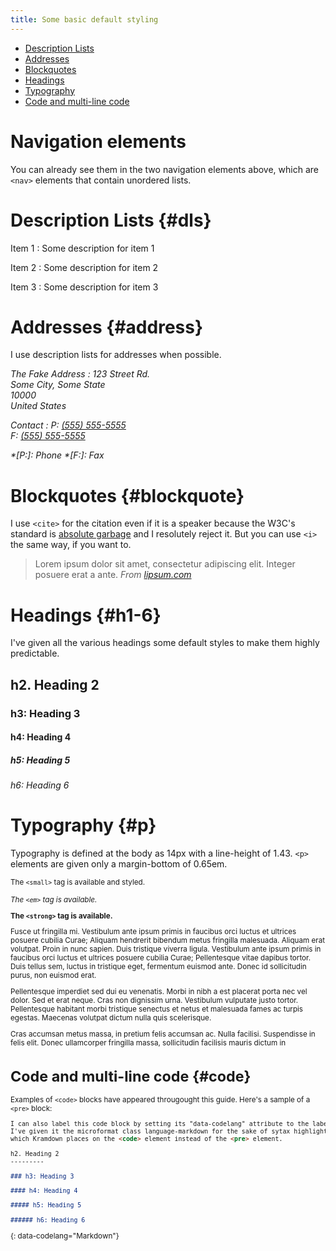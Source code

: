```yaml
---
title: Some basic default styling
---
```


<nav markdown="1">

* [Description Lists](#dls)
* [Addresses](#address)
* [Blockquotes](#blockquote)
* [Headings](#h1-6)
* [Typography](#p)
* [Code and multi-line code](#code)

</nav>

Navigation elements
=============
You can already see them in the two navigation elements above, which
are `<nav>` elements that contain unordered lists.

Description Lists {#dls}
===============

Item 1
:  Some description for item 1

Item 2
:  Some description for item 2

Item 3
:  Some description for item 3

Addresses {#address}
==============

I use description lists for addresses when possible.

<address markdown="1">

The Fake Address
: 123 Street Rd.<br />
  Some City, Some State<br />
  10000<br />
  United States

Contact
:  P: [(555) 555-5555](tel:+15555555555)<br />
   F: [(555) 555-5555](fax:+15555555555)

*[P:]: Phone
*[F:]: Fax
</address>

Blockquotes {#blockquote}
===============

I use `<cite>` for the citation even if it is a speaker because the W3C's standard
is [absolute garbage](http://24ways.org/2009/incite-a-riot/) and
I resolutely reject it.  But you can use `<i>` the same way, if you want to.



>Lorem ipsum dolor sit amet, consectetur adipiscing
>elit. Integer posuere erat a ante.
><cite markdown="1">From [lipsum.com](http://www.lipsum.com/)</cite>



Headings {#h1-6}
=============

I've given all the various headings some default styles to make them highly predictable.

h2. Heading 2
---------

### h3: Heading 3

#### h4: Heading 4

##### h5: Heading 5

###### h6: Heading 6

Typography {#p}
==========

Typography is defined at the body as 14px with a line-height of 1.43.  `<p>` elements
are given only a margin-bottom of 0.65em.

<small markdown="1">The `<small>` tag is available and styled.

*The `<em>` tag is available.*

**The `<strong>` tag is available.**

Fusce ut fringilla mi. Vestibulum ante ipsum primis in faucibus orci luctus
et ultrices posuere cubilia Curae; Aliquam hendrerit bibendum metus fringilla
malesuada. Aliquam erat volutpat. Proin in nunc sapien. Duis tristique viverra
ligula. Vestibulum ante ipsum primis in faucibus orci luctus et ultrices posuere
cubilia Curae; Pellentesque vitae dapibus tortor. Duis tellus sem, luctus in
tristique eget, fermentum euismod ante. Donec id sollicitudin purus, non euismod erat.

Pellentesque imperdiet sed dui eu venenatis. Morbi in nibh a est placerat porta
nec vel dolor. Sed et erat neque. Cras non dignissim urna. Vestibulum vulputate
justo tortor. Pellentesque habitant morbi tristique senectus et netus et malesuada
fames ac turpis egestas. Maecenas volutpat dictum nulla quis scelerisque.

Cras accumsan metus massa, in pretium felis accumsan ac. Nulla facilisi. Suspendisse
in felis elit. Donec ullamcorper fringilla massa, sollicitudin facilisis mauris dictum in

Code and multi-line code {#code}
============

Examples of `<code>` blocks have appeared througought this guide.  Here's a sample of a `<pre>` block:

~~~~~~~~~~ markdown
I can also label this code block by setting its "data-codelang" attribute to the label I want to use.
I've given it the microformat class language-markdown for the sake of sytax highlighters,
which Kramdown places on the <code> element instead of the <pre> element.

h2. Heading 2
---------

### h3: Heading 3

#### h4: Heading 4

##### h5: Heading 5

###### h6: Heading 6
~~~~~~~~~~~~~~~~~~~~
{: data-codelang="Markdown"}
